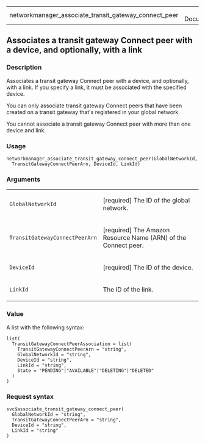 <table style="width: 100%;">
<tbody>
<tr class="odd">
<td>networkmanager_associate_transit_gateway_connect_peer</td>
<td style="text-align: right;">R Documentation</td>
</tr>
</tbody>
</table>

## Associates a transit gateway Connect peer with a device, and optionally, with a link

### Description

Associates a transit gateway Connect peer with a device, and optionally,
with a link. If you specify a link, it must be associated with the
specified device.

You can only associate transit gateway Connect peers that have been
created on a transit gateway that's registered in your global network.

You cannot associate a transit gateway Connect peer with more than one
device and link.

### Usage

    networkmanager_associate_transit_gateway_connect_peer(GlobalNetworkId,
      TransitGatewayConnectPeerArn, DeviceId, LinkId)

### Arguments

<table>
<colgroup>
<col style="width: 35%" />
<col style="width: 65%" />
</colgroup>
<tbody>
<tr class="odd">
<td><code
id="networkmanager_associate_transit_gateway_connect_peer_:_GlobalNetworkId">GlobalNetworkId</code></td>
<td><p>[required] The ID of the global network.</p></td>
</tr>
<tr class="even">
<td><code
id="networkmanager_associate_transit_gateway_connect_peer_:_TransitGatewayConnectPeerArn">TransitGatewayConnectPeerArn</code></td>
<td><p>[required] The Amazon Resource Name (ARN) of the Connect
peer.</p></td>
</tr>
<tr class="odd">
<td><code
id="networkmanager_associate_transit_gateway_connect_peer_:_DeviceId">DeviceId</code></td>
<td><p>[required] The ID of the device.</p></td>
</tr>
<tr class="even">
<td><code
id="networkmanager_associate_transit_gateway_connect_peer_:_LinkId">LinkId</code></td>
<td><p>The ID of the link.</p></td>
</tr>
</tbody>
</table>

### Value

A list with the following syntax:

    list(
      TransitGatewayConnectPeerAssociation = list(
        TransitGatewayConnectPeerArn = "string",
        GlobalNetworkId = "string",
        DeviceId = "string",
        LinkId = "string",
        State = "PENDING"|"AVAILABLE"|"DELETING"|"DELETED"
      )
    )

### Request syntax

    svc$associate_transit_gateway_connect_peer(
      GlobalNetworkId = "string",
      TransitGatewayConnectPeerArn = "string",
      DeviceId = "string",
      LinkId = "string"
    )
